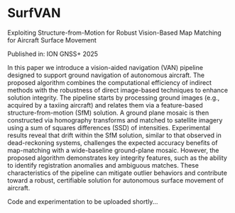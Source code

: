 # SurfVAN
Exploiting Structure-from-Motion for Robust Vision-Based Map Matching for Aircraft Surface Movement

Published in: ION GNSS+ 2025

In this paper we introduce a vision-aided navigation (VAN) pipeline designed to support ground navigation of autonomous aircraft. The proposed algorithm combines the computational efficiency of indirect methods with the robustness of direct image-based techniques to enhance solution integrity. The pipeline starts by processing ground images (e.g., acquired by a taxiing aircraft) and relates them via a feature-based structure-from-motion (SfM) solution. A ground plane mosaic is then constructed via homography transforms and matched to satellite imagery using a sum of squares differences (SSD) of intensities. Experimental results reveal that drift within the SfM solution, similar to that observed in dead-reckoning systems, challenges the expected accuracy benefits of map-matching with a wide-baseline ground-plane mosaic. However, the proposed algorithm demonstrates key integrity features, such as the ability to identify registration anomalies and ambiguous matches. These characteristics of the pipeline can mitigate outlier behaviors and contribute toward a robust, certifiable solution for autonomous surface movement of aircraft.

Code and experimentation to be uploaded shortly...
